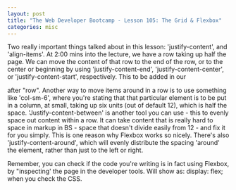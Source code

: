 ```yaml
---
layout: post
title: "The Web Developer Bootcamp - Lesson 105: The Grid & Flexbox"
categories: misc
---
```


Two really important things talked about in this lesson: 'justify-content', and 'align-items'. At 2:00 mins into the lecture, we have a row taking up half the page. We can move the content of that row to the end of the row, or to the center or beginning by using 'justify-content-end', 'justify-content-center', or 'justify-content-start', respectively. This to be added in our <div> after "row". Another way to move items around in a row is to use something like 'col-sm-6', where you're stating that that particular element is to be put in a column, at small, taking up six units (out of default 12), which is half the space.
'Justify-content-between' is another tool you can use - this to evenly space out content within a row. It can take content that is really hard to space in markup in BS - space that doesn't divide easily from 12 - and fix it for you simply. This is one reason why Flexbox works so nicely. 
There's also 'justify-content-around', which will evenly distribute the spacing 'around' the element, rather than just to the left or right.

Remember, you can check if the code you're writing is in fact using Flexbox, by "inspecting' the page in the developer tools. Will show as: display: flex; when you check the CSS.